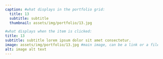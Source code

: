 ```yaml
---
caption: #what displays in the portfolio grid:
  title: 13
  subtitle: subtitle
  thumbnail: assets/img/portfolio/13.jpg

#what displays when the item is clicked:
title: 13
subtitle: subtitle lorem ipsum dolor sit amet consectetur.
image: assets/img/portfolio/13.jpg #main image, can be a link or a file in assets/img/portfolio
alt: image alt text
---
```

